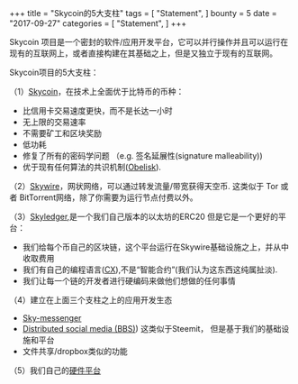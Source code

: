 +++
title = "Skycoin的5大支柱"
tags = [
    "Statement",
]
bounty = 5
date = "2017-09-27"
categories = [
    "Statement",
]
+++

Skycoin 项目是一个密封的软件/应用开发平台，它可以并行操作并且可以运行在现有的互联网上，或者直接构建在其基础之上，但是又独立于现有的互联网。

Skycoin项目的5大支柱：

（1）[Skycoin](https://github.com/skycoin/skycoin)，在技术上全面优于比特币的币种：

- 比信用卡交易速度更快，而不是长达一小时
- 无上限的交易速率
- 不需要矿工和区块奖励
- 低功耗
- 修复了所有的密码学问题 （e.g. 签名延展性(signature malleability))
- 优于现有任何算法的共识机制([Obelisk](/statement/obelisk-the-skycoin-consensus-algorithm/)).

（2）[Skywire](/tags/skywire/)，网状网络，可以通过转发流量/带宽获得天空币. 这类似于 Tor 或者 BitTorrent网络，除了你需要为运行节点付费以外。

（3）[Skyledger](https://www.skyledger.net),是一个我们自己版本的以太坊的ERC20 但是它是一个更好的平台：

- 我们给每个币自己的区块链，这个平台运行在Skywire基础设施之上，并从中收取费用
- 我们有自己的编程语言([CX](/overview/cx-overview/)),不是“智能合约”(我们认为这东西这纯属扯淡).
- 我们让每一个链的开发者进行硬编码来做他们想做的任何事情

（4）建立在上面三个支柱之上的应用开发生态

- [Sky-messenger](http://messenger.skycoin.net/)
- [Distributed social media (BBS)](https://github.com/skycoin/bbs)) 这类似于Steemit， 但是基于我们的基础设施和平台
- 文件共享/dropbox类似的功能

（5）我们自己的[硬件平台](/statement/skywire-miner-hardware-for-the-next-internet/)
